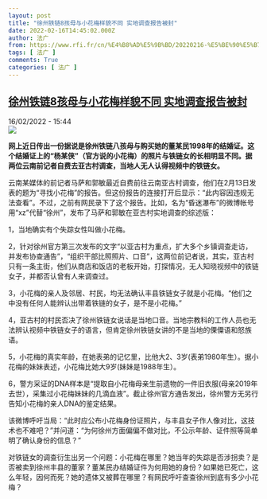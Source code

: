 ```yaml
---
layout: post
title: "徐州铁链8孩母与小花梅样貌不同 实地调查报告被封"
date: 2022-02-16T14:45:02.000Z
author: 法广
from: https://www.rfi.fr/cn/%E4%B8%AD%E5%9B%BD/20220216-%E5%BE%90%E5%B7%9E%E9%93%81%E9%93%BE8%E5%AD%A9%E6%AF%8D%E4%B8%8E%E5%B0%8F%E8%8A%B1%E6%A2%85%E6%A0%B7%E8%B2%8C%E4%B8%8D%E5%90%8C-%E5%AE%9E%E5%9C%B0%E8%B0%83%E6%9F%A5%E6%8A%A5%E5%91%8A%E8%A2%AB%E5%B0%81
tags: [ 法广 ]
comments: True
categories: [ 法广 ]
---
```

<!--1645022702000-->
[徐州铁链8孩母与小花梅样貌不同 实地调查报告被封](https://www.rfi.fr/cn/%E4%B8%AD%E5%9B%BD/20220216-%E5%BE%90%E5%B7%9E%E9%93%81%E9%93%BE8%E5%AD%A9%E6%AF%8D%E4%B8%8E%E5%B0%8F%E8%8A%B1%E6%A2%85%E6%A0%B7%E8%B2%8C%E4%B8%8D%E5%90%8C-%E5%AE%9E%E5%9C%B0%E8%B0%83%E6%9F%A5%E6%8A%A5%E5%91%8A%E8%A2%AB%E5%B0%81)
------

<div>
<div>16/02/2022 - 15:44</div><img src="https://s.rfi.fr/media/display/aad3e912-8f35-11ec-9e71-005056a90321/w:1280/p:16x9/Xuzhou.PNG"><p><strong>                    网上近日传出一份据说是徐州铁链八孩母与购买她的董某民1998年的结婚证。这个结婚证上的“杨某侠”（官方说的小花梅）的照片与铁链女的长相明显不同。据两位云南前记者自费去亚古村调查，当地人无人认得视频中的铁链女。                </strong></p><div >                    <p>云南某媒体的前记者马萨和郭敏最近自费前往云南亚古村调查，他们在2月13日发表的题为“寻找小花梅”的报告。但这份报告的连接打开后显示：“此内容因违规无法查看”。不过，之前有网民录下了这个报告。比如，名为“昏迷瀑布”的微博帐号用“xz”代替“徐州”，发布了马萨和郭敏在亚古村实地调查的综述版：</p><p>1，当地确实有个失踪女性叫做小花梅。</p><p>2，针对徐州官方第三次发布的文字“以亚古村为重点，扩大多个乡镇调查走访，并发布协查通告”，“组织干部比照照片、口音”，这两位前记者说，其实，亚古村只有一条主街，他们从商店和饭店的老板开始，打探情况，无人知晓视频中的铁链女子，并都否认曾有人来调查过。</p><p>3，小花梅的亲人及邻居、村民，均无法确认丰县铁链女子就是小花梅。“他们之中没有任何人能辨认出带着铁链的女子，是不是小花梅。”</p><p>4，亚古村的村民否决了徐州铁链女说话是当地口音。当地宗教科的工作人员也无法辨认视频中铁链女子的语言，但肯定徐州铁链女讲的不是当地的傈僳语和怒族语。</p><p>5，小花梅的真实年龄，在她表弟的记忆里，比他大2、3岁(表弟1980年生）。据小花梅的妹妹表述，小花梅比她大9岁(妹妹是1988年生）。</p><p>6，警方采证的DNA样本是“提取自小花梅母亲生前遗物的一件旧衣服(母亲2019年去世），采集过小花梅妹妹的几滴血液”。截止徐州官方通告发出，徐州警方无另行告知小花梅的亲人DNA的鉴定结果。</p><p>该微博呼吁当局：“此时应公布小花梅身份证照片，与丰县女子作人像对比，这技术也不难吧？”并问道：“为何徐州方面偏偏不做对比，不公示年龄、证件照等简单明了确认身份的信息？”</p><p>对铁链女的调查衍生出另一个问题：小花梅在哪里？她当年的失踪是否涉拐卖？是否被卖到徐州丰县的董家？董某民办结婚证件为何用她的身份？如果她已死亡，这么年轻，因何而死？她的遗体又被葬在哪里？有网民呼吁查查徐州到底有多少小花梅？</p>                                            <div data-selfpromo-newsletter>    </div>    <div data-selfpromo-app>    </div>                </div>
</div>
